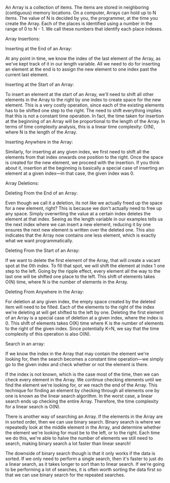 An Array is a collection of items. The items are stored in neighboring (contiguous) memory locations.
On a computer, Arrays can hold up to N items. The value of N is decided by you, the programmer, at the time you create the Array.
Each of the places is identified using a number in the range of 0 to N - 1. We call these numbers that identify each place indexes.

Array Insertions:

Inserting at the End of an Array:

At any point in time, we know the index of the last element of the Array, as we've kept track of it in our length variable. All we need to do for inserting an element at the end is to assign the new element to one index past the current last element.

Inserting at the Start of an Array:

To insert an element at the start of an Array, we'll need to shift all other elements in the Array to the right by one index to create space for the new element. This is a very costly operation, since each of the existing elements has to be shifted one step to the right. The need to shift everything implies that this is not a constant time operation. In fact, the time taken for insertion at the beginning of an Array will be proportional to the length of the Array. In terms of time complexity analysis, this is a linear time complexity: O(N), where N is the length of the Array.

Inserting Anywhere in the Array:

Similarly, for inserting at any given index, we first need to shift all the elements from that index onwards one position to the right. Once the space is created for the new element, we proceed with the insertion. If you think about it, insertion at the beginning is basically a special case of inserting an element at a given index—in that case, the given index was 0.

Array Deletions:

Deleting From the End of an Array:

Even though we call it a deletion, its not like we actually freed up the space for a new element, right? This is because we don't actually need to free up any space. Simply overwriting the value at a certain index deletes the element at that index. Seeing as the length variable in our examples tells us the next index where we can insert a new element, reducing it by one ensures the next new element is written over the deleted one. This also indicates that the Array now contains one less element, which is exactly what we want programmatically.

Deleting From the Start of an Array:

If we want to delete the first element of the Array, that will create a vacant spot at the 0th index. To fill that spot, we will shift the element at index 1 one step to the left. Going by the ripple effect, every element all the way to the last one will be shifted one place to the left. This shift of elements takes O(N) time, where N is the number of elements in the Array.

Deleting From Anywhere in the Array:

For deletion at any given index, the empty space created by the deleted item will need to be filled. Each of the elements to the right of the index we're deleting at will get shifted to the left by one. Deleting the first element of an Array is a special case of deletion at a given index, where the index is 0. This shift of elements takes O(K) time where K is the number of elements to the right of the given index. Since potentially K=N, we say that the time complexity of this operation is also O(N).

Search in an array:

If we know the index in the Array that may contain the element we're looking for, then the search becomes a constant time operation—we simply go to the given index and check whether or not the element is there.

If the index is not known, which is the case most of the time, then we can check every element in the Array. We continue checking elements until we find the element we're looking for, or we reach the end of the Array. This technique for finding an element by checking through all elements one by one is known as the linear search algorithm. In the worst case, a linear search ends up checking the entire Array. Therefore, the time complexity for a linear search is O(N).

There is another way of searching an Array. If the elements in the Array are in sorted order, then we can use binary search. Binary search is where we repeatedly look at the middle element in the Array, and determine whether the element we're looking for must be to the left, or to the right. Each time we do this, we're able to halve the number of elements we still need to search, making binary search a lot faster than linear search!

The downside of binary search though is that it only works if the data is sorted. If we only need to perform a single search, then it's faster to just do a linear search, as it takes longer to sort than to linear search. If we're going to be performing a lot of searches, it is often worth sorting the data first so that we can use binary search for the repeated searches.
